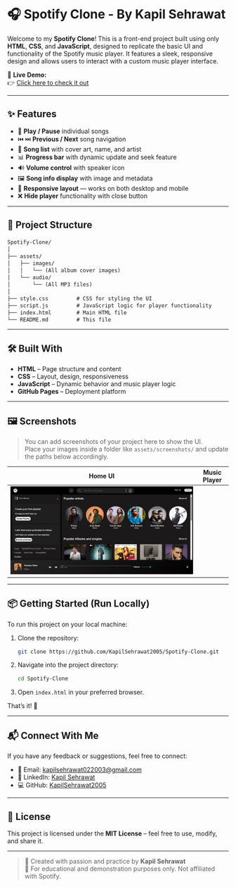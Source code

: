
# 🎧 Spotify Clone - By Kapil Sehrawat

Welcome to my **Spotify Clone**! This is a front-end project built using only **HTML**, **CSS**, and **JavaScript**, designed to replicate the basic UI and functionality of the Spotify music player. It features a sleek, responsive design and allows users to interact with a custom music player interface.

🔗 **Live Demo:**  
👉 [Click here to check it out](https://kapilsehrawat2005.github.io/Spotify-Clone/)

---

## ✨ Features

- 🎵 **Play / Pause** individual songs
- ⏮️ ⏭️ **Previous / Next** song navigation
- 📃 **Song list** with cover art, name, and artist
- 📊 **Progress bar** with dynamic update and seek feature
- 🔊 **Volume control** with speaker icon
- 🖼️ **Song info display** with image and metadata
- 📱 **Responsive layout** — works on both desktop and mobile
- ❌ **Hide player** functionality with close button

---

## 📂 Project Structure

```plaintext
Spotify-Clone/
│
├── assets/
│   ├── images/
│   │   └── (All album cover images)
│   └── audio/
│       └── (All MP3 files)
│
├── style.css         # CSS for styling the UI
├── script.js         # JavaScript logic for player functionality
├── index.html        # Main HTML file
└── README.md         # This file
```

---

## 🛠️ Built With

- **HTML** – Page structure and content
- **CSS** – Layout, design, responsiveness
- **JavaScript** – Dynamic behavior and music player logic
- **GitHub Pages** – Deployment platform

---

## 🖼️ Screenshots

> You can add screenshots of your project here to show the UI.  
> Place your images inside a folder like `assets/screenshots/` and update the paths below accordingly.

| Home UI | Music Player |
|---------|--------------|
| ![Music Player](assets/screenshots/player.png) |

---

## 📦 Getting Started (Run Locally)

To run this project on your local machine:

1. Clone the repository:
   ```bash
   git clone https://github.com/KapilSehrawat2005/Spotify-Clone.git
   ```

2. Navigate into the project directory:
   ```bash
   cd Spotify-Clone
   ```

3. Open `index.html` in your preferred browser.

That’s it! 🎉

---

## 📬 Connect With Me

If you have any feedback or suggestions, feel free to connect:

- 📧 Email: [kapilsehrawat022003@gmail.com](mailto:kapilsehrawat022003@gmail.com)
- 🔗 LinkedIn: [Kapil Sehrawat](https://www.linkedin.com/in/kapil-sehrawat-318814288)
- 💻 GitHub: [KapilSehrawat2005](https://github.com/KapilSehrawat2005)

---

## 📄 License

This project is licensed under the **MIT License** – feel free to use, modify, and share it.

---

> 🚀 Created with passion and practice by **Kapil Sehrawat**  
> 📌 For educational and demonstration purposes only. Not affiliated with Spotify.
